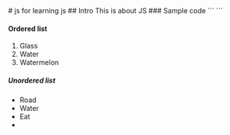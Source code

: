 <Title>Js</Title>
# js
for learning js
## Intro
This is about JS
### Sample code
```
<!html doctype>
<html>
  <head>
    <title> this is a game</title>
  </head>
</html>
```

<!html doctype>
<html>
  <head>
    <title> this is a game</title>
  </head>
</html>


#### Ordered list 
1. Glass
2. Water
3. Watermelon
   
##### Unordered list
- Road
- Water
- Eat
-  
